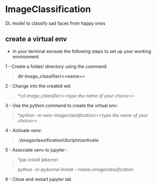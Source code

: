 # ImageClassification
DL model to classify sad faces from happy ones

## create a virtual env 

- In your terminal exceute the following steps to set up your working environment

1 - Create a folder/ directory using the command:

  >**dir image_classifier/\<\<name\>\>**

2 - Change into the created wd:
  
  > **cd image_classifier/\<\<type the name of your choice\>\>*

3 - Use the python command to create the virtual env:
  
  > **python -m venv imageclassification/\<\<type the name of your choice>>*
  
4 - Activate venv: 

  > **.\imageclassification\Scripts\activate**

5 - Associate venv to jupyter : 

  > **pip install ipkernel* 
  > 
  > *python -m ipykernel install --name=imageclassification*

6 - Close and restart jupyter lab 



